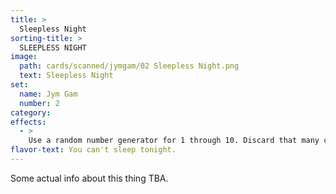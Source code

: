 ```yaml
---
title: >
  Sleepless Night
sorting-title: >
  SLEEPLESS NIGHT
image: 
  path: cards/scanned/jymgam/02 Sleepless Night.png
  text: Sleepless Night
set:
  name: Jym Gam
  number: 2
category: 
effects: 
  - >
    Use a random number generator for 1 through 10. Discard that many cards if you have them.
flavor-text: You can't sleep tonight.
---
```

Some actual info about this thing TBA.

